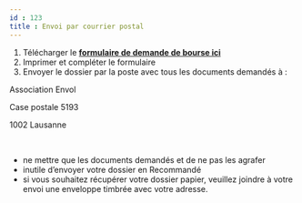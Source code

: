 ```yaml
---
id : 123
title : Envoi par courrier postal
---
```

1. Télécharger le [__formulaire de demande de bourse ici__](https://association-envol.info/wp-content/uploads/assets/forms/Formulaire-de-demande-de-bourse-en-ligne.pdf)
2. Imprimer et compléter le formulaire
3. Envoyer le dossier par la poste avec tous les documents demandés à :


Association Envol

Case postale 5193

1002 Lausanne

<br> 

- ne mettre que les documents demandés et de ne pas les agrafer
- inutile d’envoyer votre dossier en Recommandé
- si vous souhaitez récupérer votre dossier papier, veuillez joindre à votre envoi une enveloppe timbrée avec votre adresse.
